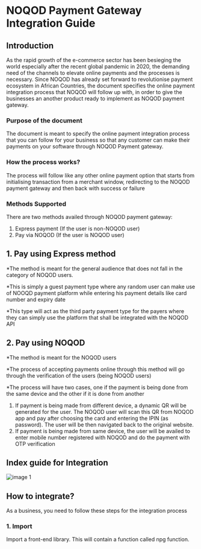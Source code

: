 # NOQOD Payment Gateway Integration Guide
## Introduction
As the rapid growth of the e-commerce sector has been besieging the world especially after the recent global pandemic in 2020, the demanding need of the channels to elevate online payments and the processes is necessary. Since NOQOD has already set forward to revolutionise payment ecosystem in African Countries, the document specifies the online payment integration process that NOQOD will follow up with, in order to give the businesses an another product ready to implement as NOQOD payment gateway.
### Purpose of the document
The document is meant to specify the online payment integration process that you can follow for your business so that any customer can make their payments on your software through NOQOD Payment gateway.
### How the process works?
The process will follow like any other online payment option that starts from initialising transaction from a merchant window, redirecting to the NOQOD payment gateway and then back with success or failure
### Methods Supported
There are two methods availed through NOQOD payment gateway:
1.	Express payment (If the user is  non-NOQOD user)
2.	Pay via NOQOD (If the user is NOQOD user)

## 1. Pay using Express method
*The method is meant for the general audience that does not fall in the category of NOQOD users.  

*This is simply a guest payment type where any random user can make use of NOOQD payment platform while entering his payment details like card number and expiry date

*This type will act as the third party payment type for the payers where they can simply use the platform that shall be integrated with the NOQOD API

## 2. Pay using NOQOD
*The method is meant for the NOQOD users

*The process of accepting payments online through this method will go through the verification of the users (being NOQOD users)

*The process will have two cases, one if the payment is being done from the same device and the other if it is done from another

1. If payment is being made from different device, a dynamic QR will be generated for the user. The NOQOD user will scan this QR from NOQOD app and pay after choosing the card and entering the IPIN (as password). The user will be then navigated back to the original website.
2. If payment is being made from same device, the user will be availed to enter mobile number registered with NOQOD and do the payment with OTP verification

## Index guide for Integration
![image 1](https://user-images.githubusercontent.com/42232644/110445681-60364400-80e4-11eb-96b1-df1dce319a34.png)

## How to integrate?
As a business, you need to follow these steps for the integration process

### 1. Import 
Import a front-end library. This will contain a function called npg function. 

 <script src="https://cdn.jsdelivr.net/gh/NOQOD/payment-gateway-library@vversion-1.1/index.js
 </script>

This npg function will expect three params which being token, merchant id and an environment which might be either “sandbox” or “live” where sandbox points to staging and live points to the production environement 

#### Token Generation :
An identifier as described above will be generated with the following steps:

a. Visit the url https://npg.noqod.com.sd and sign in using your registered mobile number (Merchant Id) and password.

b. Navigate to Integration page in the portal.

c. Enter your server IP to whitelist it and generate your token.
### 2. Initialise params
The library contains the code that will first initialise token and merchant Id

let noqod = npg( "7006911868",  myToken  );

### 3. Create signature
After initialising the params, create a hash (signature) for the details:
1. Merchant id 
2. Amount    
3. Order Id

let  signature = noqod.hashInfo( "7006911868", "550", "19012138137211" );

### 4. Send Payment request
Once the signature is created, payment request can be sent securely now. This request will contain following params: 
1.  	Amount         2.	   Order Id         3.	   CallbackUrl          4.	   Generated hash(signature)

noqod.sendRequest( "550", "19012138137211", "https://www.examplesite.com", signature);

### 5. NOQOD Payment gateway checkout
Once the request is sent, NOQOD Payment gateway will verify the hash and navigate the end user to checkout with the available payment methods of express payment or pay via NOQOD option as mentioned above. To follow with this process, API’s will hit on our backend to process the payment

### 6. Navigate Back
After the completion of payment process, user will be navigated back with params: 
1.	Order Id        
2.	Transaction Id     
3.	Verified signature  
4. Order
5. Amount   


![Group 107](https://user-images.githubusercontent.com/42232644/111281154-a3536280-8662-11eb-93bb-66c58355eccd.png)





